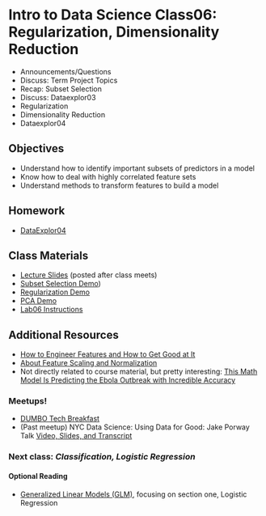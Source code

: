 Intro to Data Science Class06: Regularization, Dimensionality Reduction
=======

- Announcements/Questions
- Discuss: Term Project Topics
- Recap: Subset Selection
- Discuss: Dataexplor03
- Regularization
- Dimensionality Reduction
- Dataexplor04

## Objectives

* Understand how to identify important subsets of predictors in a model
* Know how to deal with highly correlated feature sets
* Understand methods to transform features to build a model

## Homework

* [DataExplor04](https://github.com/gads14-nyc/fall_2014_lessons/blob/master/dataexplor04/)

## Class Materials

* [Lecture Slides](https://github.com/gads14-nyc/fall_2014_lessons/blob/master/06_dimensionality_reduction/class06.pdf) (posted after class meets)
* [Subset Selection Demo](http://nbviewer.ipython.org/github/gads14-nyc/fall_2014_lessons/blob/master/06_dimensionality_reduction/lab/subset_selection.ipynb))
* [Regularization Demo](http://nbviewer.ipython.org/github/gads14-nyc/fall_2014_lessons/blob/master/06_dimensionality_reduction/lab/regularization.ipynb)
* [PCA Demo](http://nbviewer.ipython.org/github/gads14-nyc/fall_2014_lessons/blob/master/06_dimensionality_reduction/lab/)
* [Lab06 Instructions]()

## Additional Resources

* [How to Engineer Features and How to Get Good at It](http://machinelearningmastery.com/discover-feature-engineering-how-to-engineer-features-and-how-to-get-good-at-it/)
* [About Feature Scaling and Normalization](http://sebastianraschka.com/Articles/2014_about_feature_scaling.html)
* Not directly related to course material, but pretty interesting:
  [This Math Model Is Predicting the Ebola Outbreak with Incredible Accuracy](http://motherboard.vice.com/read/this-math-model-is-predicting-the-ebola-outbreak-with-incredible-accuracy)

### Meetups!

* [DUMBO Tech Breakfast](http://www.meetup.com/DUMBO-Tech-Breakfast/events/205935182/)
* (Past meetup) NYC Data Science: Using Data for Good: Jake Porway Talk [Video, Slides, and Transcript](http://blog.mortardata.com/post/99997015326/using-data-for-good-jake-porway-talk-video-slides)

### Next class: *Classification, Logistic Regression*

#### Optional Reading

* [Generalized Linear Models (GLM)](http://www.wright.edu/~thaddeus.tarpey/ES714glm.pdf), focusing on section one, Logistic Regression
